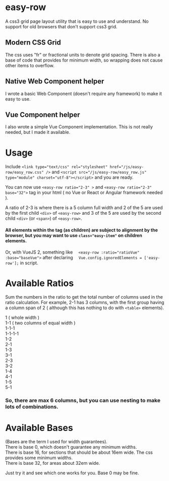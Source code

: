 # easy-row
A css3 grid page layout utility that is easy to use and understand.  No support for old browsers that don't support css3 grid.

## Modern CSS Grid
The css uses "fr" or fractional units to denote grid spacing.   There is also a base of code that provides for minimum width, so wrapping does not cause other items to overflow.

## Native Web Component helper
I wrote a basic Web Component (doesn't require any framework) to make it easy to use.

## Vue Component helper
I also wrote a simple Vue Component implementation.  This is not really needed, but I made it available.


# Usage
Include 
`<link type="text/css" rel="stylesheet" href="/js/easy-row/easy_row.css" />`
and
`<script src="/js/easy-row/easy_row.js" type="module" charset="utf-8"></script>`
and you are ready.

You can now use `<easy-row ratio="2-3" >` and  `<easy-row ratio="2-3" base="32">` tag in your html ( no Vue or React or Angular framework needed ).

A ratio of 2-3 is where there is a 5 column full width and 2 of the 5 are used by the first child `<div>` of `<easy-row>` and 3 of the 5 are used by the second child `<div>` (or `<span>`) of `<easy-row>`.

#### All elements within the tag (as children) are subject to alignment by the browser, but you may want to use `class="easy-item"` on children elements.

Or, with VueJS 2, something like
`  <easy-row :ratio="ratioVue" :base="baseVue">`
after declaring 
`  Vue.config.ignoredElements = ['easy-row'];`
in script.

# Available Ratios
Sum the numbers in the ratio to get the total number of columns used in the ratio calculation.  For example, 2-1 has 3 columns, with the first group having a column span of 2 ( although this has nothing to do with `<table>` elements). 

1  ( whole width )  
1-1  ( two columns of equal width )  
1-1-1  
1-1-1-1  
1-2  
2-1  
1-3  
3-1  
2-3  
3-2  
1-4  
4-1  
1-5  
5-1  
### So, there are max 6 columns, but you can use nesting to make lots of combinations.

# Available Bases
(Bases are the term I used for width guarantees).  
There is base 0, which doesn't guarantee any minimum widths.  
There is base 16, for sections that should be about 16em wide.  The css provides some minimum widths.  
There is base 32, for areas about 32em wide.  

Just try it and see which one works for you.   Base 0 may be fine.  




